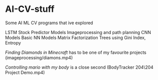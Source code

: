 # AI-CV-stuff
Some AI ML CV programs that ive explored

LSTM Stock Predictor Models
Imageprocessing and path planning 
CNN Models
Basic NN Models
Matrix Factorization
Trees using Gini Index, Entropy

*Finding Diamonds in Minecraft* has to be one of my favourite projects (imageprocessing/diamons.mp4)

*Controlling mario with my body* is a close second (BodyTracker 204\204 Project Demo.mp4)
